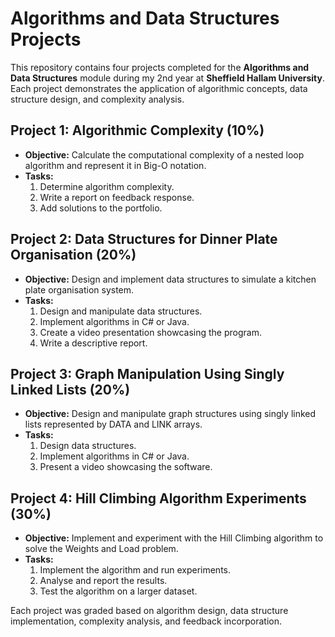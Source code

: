 # Algorithms and Data Structures Projects

This repository contains four projects completed for the **Algorithms and Data Structures** module during my 2nd year at **Sheffield Hallam University**. Each project demonstrates the application of algorithmic concepts, data structure design, and complexity analysis.

## Project 1: Algorithmic Complexity (10%)
- **Objective:** Calculate the computational complexity of a nested loop algorithm and represent it in Big-O notation.
- **Tasks:** 
  1. Determine algorithm complexity.
  2. Write a report on feedback response.
  3. Add solutions to the portfolio.

## Project 2: Data Structures for Dinner Plate Organisation (20%)
- **Objective:** Design and implement data structures to simulate a kitchen plate organisation system.
- **Tasks:**
  1. Design and manipulate data structures.
  2. Implement algorithms in C# or Java.
  3. Create a video presentation showcasing the program.
  4. Write a descriptive report.

## Project 3: Graph Manipulation Using Singly Linked Lists (20%)
- **Objective:** Design and manipulate graph structures using singly linked lists represented by DATA and LINK arrays.
- **Tasks:**
  1. Design data structures.
  2. Implement algorithms in C# or Java.
  3. Present a video showcasing the software.

## Project 4: Hill Climbing Algorithm Experiments (30%)
- **Objective:** Implement and experiment with the Hill Climbing algorithm to solve the Weights and Load problem.
- **Tasks:**
  1. Implement the algorithm and run experiments.
  2. Analyse and report the results.
  3. Test the algorithm on a larger dataset.

Each project was graded based on algorithm design, data structure implementation, complexity analysis, and feedback incorporation.

